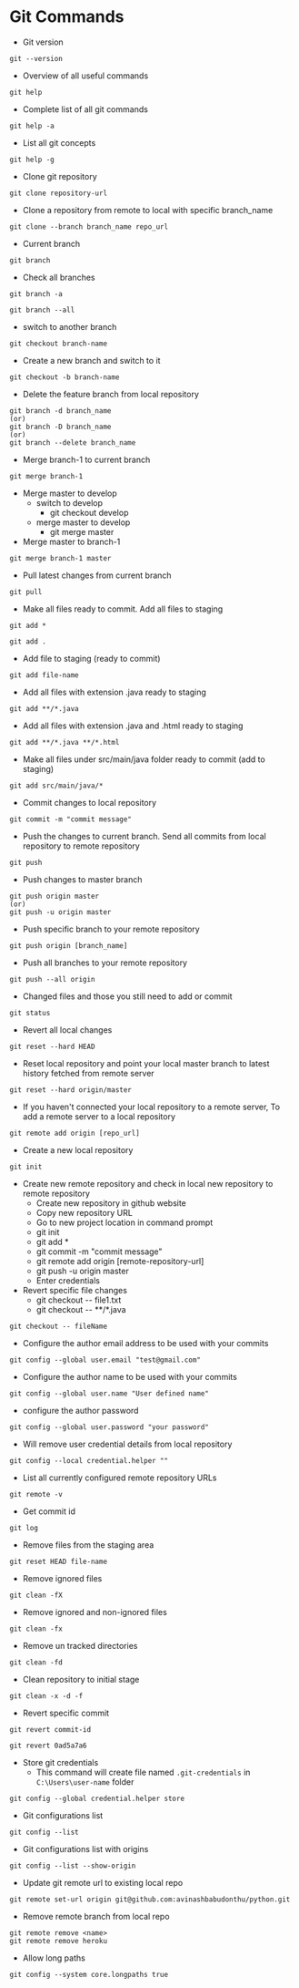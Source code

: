 # Git Commands

* Git version
```
git --version
```

* Overview of all useful commands
```
git help
```

* Complete list of all git commands
```
git help -a
```

* List all git concepts
```
git help -g
```

* Clone git repository
```
git clone repository-url
```

* Clone a repository from remote to local with specific branch_name
```
git clone --branch branch_name repo_url
```

* Current branch
```
git branch
```

* Check all branches
```
git branch -a

git branch --all
```

* switch to another branch
```
git checkout branch-name
```

* Create a new branch and switch to it
```
git checkout -b branch-name
```

* Delete the feature branch from local repository
```
git branch -d branch_name
(or)
git branch -D branch_name
(or)
git branch --delete branch_name
```

* Merge branch-1 to current branch
```
git merge branch-1
```
* Merge master to develop
	* switch to develop
		* git checkout develop
	* merge master to develop
		* git merge master
* Merge master to branch-1
```
git merge branch-1 master
```
* Pull latest changes from current branch
```
git pull
```

* Make all files ready to commit. Add all files to staging
```
git add *

git add .
```

* Add file to staging (ready to commit)
```
git add file-name
```

* Add all files with extension .java ready to staging
```
git add **/*.java
```

* Add all files with extension .java and .html ready to staging
```
git add **/*.java **/*.html
```
* Make all files under src/main/java folder ready to commit (add to staging)
```
git add src/main/java/*
```
* Commit changes to local repository
```
git commit -m "commit message"
```
* Push the changes to current branch. Send all commits from local repository to remote repository
```
git push
```
* Push changes to master branch
```
git push origin master
(or)
git push -u origin master
```
* Push specific branch to your remote repository
```
git push origin [branch_name]
```
* Push all branches to your remote repository
```
git push --all origin
```
* Changed files and those you still need to add or commit
```
git status
```
* Revert all local changes
```
git reset --hard HEAD
```
* Reset local repository and point your local master branch to latest history fetched from remote server
```
git reset --hard origin/master
```
* If you haven't connected your local repository to a remote server, To add a remote server to a local repository
```
git remote add origin [repo_url]
```
* Create a new local repository
```
git init
```
* Create new remote repository and check in local new repository to remote repository
	* Create new repository in github website
	* Copy new repository URL
	* Go to new project location in command prompt
	* git init
	* git add *
	* git commit -m "commit message"
	* git remote add origin [remote-repository-url]
	* git push -u origin master
	* Enter credentials
* Revert specific file changes
	* git checkout -- file1.txt
	* git checkout -- **/*.java
```
git checkout -- fileName
```
* Configure the author email address to be used with your commits
```
git config --global user.email "test@gmail.com"
```
* Configure the author name to be used with your commits
```
git config --global user.name "User defined name"
```
* configure the author password
```
git config --global user.password "your password"
```
* Will remove user credential details from local repository
```
git config --local credential.helper ""
```
* List all currently configured remote repository URLs
```
git remote -v
```
* Get commit id
```
git log
```
* Remove files from the staging area
```
git reset HEAD file-name
```
* Remove ignored files
```
git clean -fX
```
* Remove ignored and non-ignored files
```
git clean -fx
```
* Remove un tracked directories
```
git clean -fd
```
* Clean repository to initial stage
```
git clean -x -d -f
```
* Revert specific commit
```
git revert commit-id

git revert 0ad5a7a6
```
* Store git credentials
	* This command will create file named `.git-credentials` in `C:\Users\user-name` folder
```
git config --global credential.helper store
```
* Git configurations list
```
git config --list
```
* Git configurations list with origins
```
git config --list --show-origin
```
* Update git remote url to existing local repo
```
git remote set-url origin git@github.com:avinashbabudonthu/python.git
```
* Remove remote branch from local repo
```
git remote remove <name>
git remote remove heroku
```
* Allow long paths
```
git config --system core.longpaths true
```